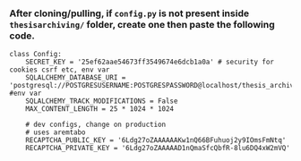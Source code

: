 ### After cloning/pulling, if `config.py` is not present inside `thesisarchiving/` folder, create one then paste the following code.


	class Config:
		SECRET_KEY = '25ef62aae54673ff3549674e6dcb1a0a' # security for cookies csrf etc, env var
		SQLALCHEMY_DATABASE_URI = 'postgresql://POSTGRESUSERNAME:POSTGRESPASSWORD@localhost/thesis_archiving_db' #env var
		SQLALCHEMY_TRACK_MODIFICATIONS = False
		MAX_CONTENT_LENGTH = 25 * 1024 * 1024

		# dev configs, change on production
		# uses aremtabo
		RECAPTCHA_PUBLIC_KEY = '6Ldg27oZAAAAAAKw1nQ66BFuhuoj2y9IOmsFmNtq'
		RECAPTCHA_PRIVATE_KEY = '6Ldg27oZAAAAAD1nQmaSfcQbfR-8lu6DQ4xW2mVQ'

